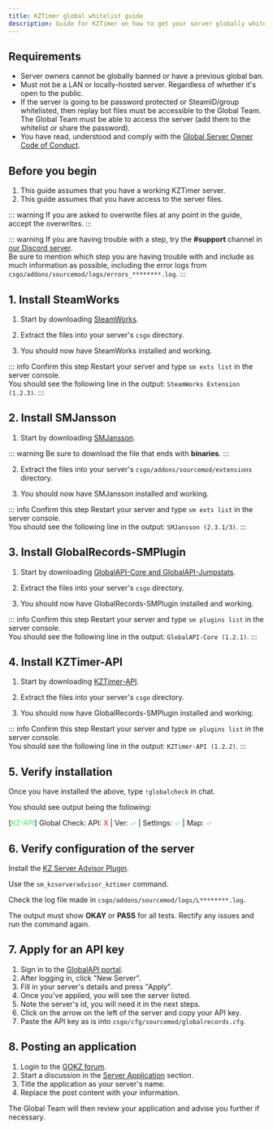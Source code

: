 ```yaml
---
title: KZTimer global whitelist guide
description: Guide for KZTimer on how to get your server globally whitelisted
---
```


## Requirements

- Server owners cannot be globally banned or have a previous global ban.
- Must not be a LAN or locally-hosted server. Regardless of whether it's open to the public.
- If the server is going to be password protected or SteamID/group whitelisted, then replay bot files must be accessible to the Global Team. The Global Team must be able to access the server (add them to the whitelist or share the password).
- You have read, understood and comply with the [Global Server Owner Code of Conduct](https://forum.gokz.org/p/server-rules).

## Before you begin

1. This guide assumes that you have a working KZTimer server.
2. This guide assumes that you have access to the server files.

::: warning
If you are asked to overwrite files at any point in the guide, accept the overwrites.
:::

::: warning
If you are having trouble with a step, try the **#support** channel in [our Discord server](https://discord.gg/csgokz).
<br>Be sure to mention which step you are having trouble with and include as much information as possible, including the error logs from `csgo/addons/sourcemod/logs/errors_********.log`.
:::

## 1. Install SteamWorks

1. Start by downloading [SteamWorks](http://users.alliedmods.net/~kyles/builds/SteamWorks).

2. Extract the files into your server's `csgo` directory.

3. You should now have SteamWorks installed and working.

::: info Confirm this step
Restart your server and type `sm exts list` in the server console.
<br>You should see the following line in the output: `SteamWorks Extension (1.2.3)`.
:::

## 2. Install SMJansson

1. Start by downloading [SMJansson](https://forums.alliedmods.net/showthread.php?t=184604).

::: warning
Be sure to download the file that ends with **binaries**.
:::

2. Extract the files into your server's `csgo/addons/sourcemod/extensions` directory.

3. You should now have SMJansson installed and working.

::: info Confirm this step
Restart your server and type `sm exts list` in the server console.
<br>You should see the following line in the output: `SMJansson (2.3.1/3)`.
:::

## 3. Install GlobalRecords-SMPlugin

1. Start by downloading [GlobalAPI-Core and GlobalAPI-Jumpstats](https://bitbucket.org/kztimerglobalteam/globalrecordssmplugin/downloads).

2. Extract the files into your server's `csgo` directory.

3. You should now have GlobalRecords-SMPlugin installed and working.

::: info Confirm this step
Restart your server and type `sm plugins list` in the server console.
<br>You should see the following line in the output: `GlobalAPI-Core (1.2.1)`.
:::

## 4. Install KZTimer-API

1. Start by downloading [KZTimer-API](https://bitbucket.org/kztimerglobalteam/kztimer-api/downloads).

2. Extract the files into your server's `csgo` directory.

3. You should now have GlobalRecords-SMPlugin installed and working.

::: info Confirm this step
Restart your server and type `sm plugins list` in the server console.
<br>You should see the following line in the output: `KZTimer-API (1.2.2)`.
:::

## 5. Verify installation

Once you have installed the above, type `!globalcheck` in chat.

You should see output being the following:

[<span style="color: #36EE56">KZ-API</span>]
Global Check: API: <span style="color: #FF0B00">X</span> |
Ver: <span style="color: #36EE56">✓</span> |
Settings: <span style="color: #36EE56">✓</span> |
Map: <span style="color: #36EE56">✓</span>

## 6. Verify configuration of the server

Install the [KZ Server Advisor Plugin](https://bitbucket.org/kztimerglobalteam/kzserveradvisor).

Use the `sm_kzserveradvisor_kztimer` command.

Check the log file made in `csgo/addons/sourcemod/logs/L********.log`.

The output must show **OKAY** or **PASS** for all tests.
Rectify any issues and run the command again.

## 7. Apply for an API key

1. Sign in to the [GlobalAPI portal](https://portal.global-api.com/dashboard/servers/owned).
2. After logging in, click "New Server".
3. Fill in your server's details and press "Apply".
4. Once you've applied, you will see the server listed.
5. Note the server's id, you will need it in the next steps.
6. Click on the arrow on the left of the server and copy your API key.
7. Paste the API key as is into `csgo/cfg/sourcemod/globalrecords.cfg`.

## 8. Posting an application

1. Login to the [GOKZ forum](https://forum.gokz.org/login).
2. Start a discussion in the [Server Application](https://forum.gokz.org/t/ss-application) section.
3. Title the application as your server's name.
4. Replace the post content with your information.

The Global Team will then review your application and advise you further if necessary.
